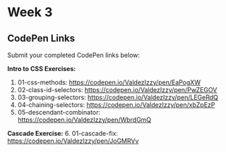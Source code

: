 
# Week 3 

## CodePen Links

Submit your completed CodePen links below:

**Intro to CSS Exercises:**

1. 01-css-methods: https://codepen.io/ValdezIzzy/pen/EaPogXW
2. 02-class-id-selectors: https://codepen.io/ValdezIzzy/pen/PwZEGOV
3. 03-grouping-selectors: https://codepen.io/ValdezIzzy/pen/LEGeRdQ
4. 04-chaining-selectors: https://codepen.io/ValdezIzzy/pen/xbZpEzP
5. 05-descendant-combinator: https://codepen.io/ValdezIzzy/pen/WbrdGmQ

**Cascade Exercise:** 6. 01-cascade-fix: https://codepen.io/ValdezIzzy/pen/JoGMRVv
